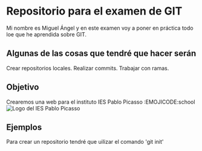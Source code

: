 # Repositorio para el examen de GIT

Mi nombre es Miguel Ángel y en este examen voy a poner en práctica todo loe que he aprendida
sobre GIT.

## Algunas de las cosas que tendré que hacer serán

  Crear repositorios locales.
  Realizar commits.
  Trabajar con ramas.

## Objetivo
Crearemos una web para el instituto IES Pablo Picasso :EMOJICODE:school
![Logo del IES Pablo Picasso](https://fpiespablopicasso.es/wp-content/uploads/2022/03/LOGOTIPO-IES-PABLO-PICASSO-texto-morado.png)

## Ejemplos

Para crear un repositorio tendré que uilizar el comando
'git init'
